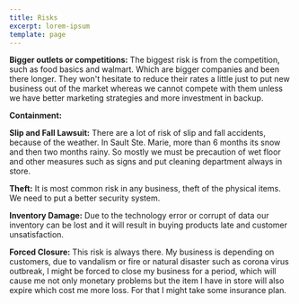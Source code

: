 ```yaml
---
title: Risks
excerpt: lorem-ipsum
template: page
---
```

**Bigger outlets or competitions:**   The biggest risk is from the competition, such as food basics and walmart. Which are bigger companies and been there longer. They won't hesitate to reduce their rates a little just to put new business out of the market whereas we cannot compete with them unless we have better marketing strategies and more investment in backup. 

**Containment:**


**Slip and Fall Lawsuit:**  There are a lot of risk of slip and fall accidents, because of the weather. In Sault Ste. Marie, more than 6 months its snow and then two months rainy. So mostly we must be precaution of wet floor and other measures such as signs and put cleaning department always in store.

**Theft:**  It is most common risk in any business, theft of the physical items. We need to put a better security system.
 
**Inventory Damage:**  Due to the technology error or corrupt of data our inventory can be lost and it will result in buying products late and customer unsatisfaction.
 
**Forced Closure:**  This risk is always there. My business is depending on customers, due to vandalism or fire or natural disaster such as corona virus outbreak, I might be forced to close my business for a period, which will cause me not only monetary problems but the item I have in store will also expire which cost me more loss. For that I might take some insurance plan.